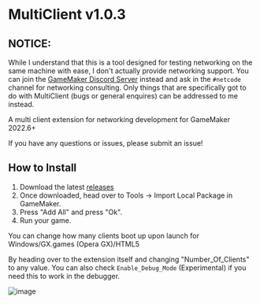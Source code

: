 # MultiClient v1.0.3

## NOTICE:
While I understand that this is a tool designed for testing networking on the same machine with ease, I don't actually provide networking support. You can join the [GameMaker Discord Server](https://discord.gg/gamemaker) instead and ask in the `#netcode` channel for networking consulting.
Only things that are specifically got to do with MultiClient (bugs or general enquires) can be addressed to me instead. 

A multi client extension for networking development for GameMaker 2022.6+

If you have any questions or issues, please submit an issue!

## How to Install
1. Download the latest [releases](https://github.com/tabularelf/MultiClient/releases)
2. Once downloaded, head over to Tools -> Import Local Package in GameMaker.
3. Press "Add All" and press "Ok".
4. Run your game.

You can change how many clients boot up upon launch for Windows/GX.games (Opera GX)/HTML5<p>
By heading over to the extension itself and changing "Number_Of_Clients" to any value.
You can also check `Enable_Debug_Mode` (Experimental) if you need this to work in the debugger.<p>

![image](https://user-images.githubusercontent.com/26135221/194772203-2b559423-4317-421d-bc7f-fba1d4a6cf09.png)
